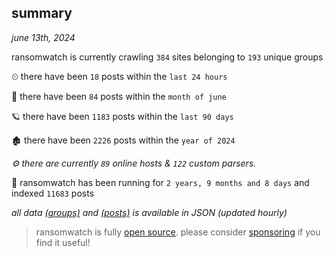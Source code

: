 
## summary
_june 13th, 2024_

ransomwatch is currently crawling `384` sites belonging to `193` unique groups

⏲ there have been `18` posts within the `last 24 hours`

🦈 there have been `84` posts within the `month of june`

🪐 there have been `1183` posts within the `last 90 days`

🏚 there have been `2226` posts within the `year of 2024`

_⚙️ there are currently `89` online hosts & `122` custom parsers._

🦕 ransomwatch has been running for `2 years, 9 months and 8 days` and indexed `11683` posts

_all data  [(groups)](http://ransomwhat.telemetry.ltd/groups) and [(posts)](http://ransomwhat.telemetry.ltd/posts) is available in JSON (updated hourly)_

> ransomwatch is fully [open source](https://github.com/joshhighet/ransomwatch#ransomwatch--). please consider [sponsoring](https://github.com/sponsors/joshhighet) if you find it useful!
